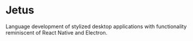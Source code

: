 # Jetus
 Language development of stylized desktop applications with functionality reminiscent of React Native and Electron.
